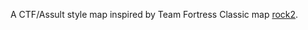 A CTF/Assult style map inspired by Team Fortress Classic map [rock2](https://wiki.teamfortress.com/wiki/Rock_2_(Classic)).
